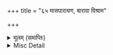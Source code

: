 +++
title = "६५ मासपारायण, बारावा विश्राम"

+++


<details><summary>मूलम् (समाप्तिः)</summary>

इति श्रीमद्रामचरितमानसे सकलकलिकलुषविध्वंसने प्रथमः सोपानः समाप्तः।  
कलियुगातील संपूर्ण पापांचा विध्वंस करणाऱ्या श्रीरामचरितमानसाचा हा प्रथम सोपान समाप्त झाला.  
(बालकाण्ड समाप्त)
</details>

<details><summary>Misc Detail</summary>

॥ श्रीजानकीवल्लभो विजयते॥  
श्रीरामचरितमानस (द्वितीय सोपान)
</details>